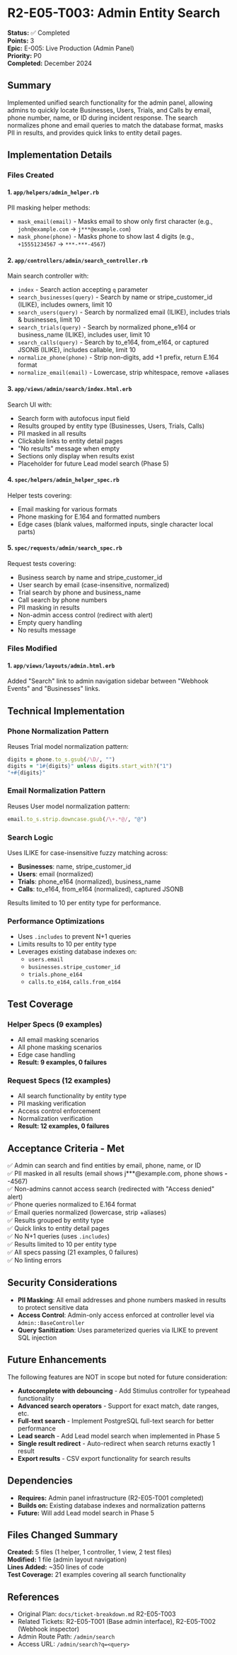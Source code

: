 # R2-E05-T003: Admin Entity Search

**Status:** ✅ Completed  
**Points:** 3  
**Epic:** E-005: Live Production (Admin Panel)  
**Priority:** P0  
**Completed:** December 2024

## Summary

Implemented unified search functionality for the admin panel, allowing admins to quickly locate Businesses, Users, Trials, and Calls by email, phone number, name, or ID during incident response. The search normalizes phone and email queries to match the database format, masks PII in results, and provides quick links to entity detail pages.

## Implementation Details

### Files Created

#### 1. `app/helpers/admin_helper.rb`
PII masking helper methods:
- `mask_email(email)` - Masks email to show only first character (e.g., `john@example.com` → `j***@example.com`)
- `mask_phone(phone)` - Masks phone to show last 4 digits (e.g., `+15551234567` → `***-***-4567`)

#### 2. `app/controllers/admin/search_controller.rb`
Main search controller with:
- `index` - Search action accepting `q` parameter
- `search_businesses(query)` - Search by name or stripe_customer_id (ILIKE), includes owners, limit 10
- `search_users(query)` - Search by normalized email (ILIKE), includes trials & businesses, limit 10
- `search_trials(query)` - Search by normalized phone_e164 or business_name (ILIKE), includes user, limit 10
- `search_calls(query)` - Search by to_e164, from_e164, or captured JSONB (ILIKE), includes callable, limit 10
- `normalize_phone(phone)` - Strip non-digits, add +1 prefix, return E.164 format
- `normalize_email(email)` - Lowercase, strip whitespace, remove +aliases

#### 3. `app/views/admin/search/index.html.erb`
Search UI with:
- Search form with autofocus input field
- Results grouped by entity type (Businesses, Users, Trials, Calls)
- PII masked in all results
- Clickable links to entity detail pages
- "No results" message when empty
- Sections only display when results exist
- Placeholder for future Lead model search (Phase 5)

#### 4. `spec/helpers/admin_helper_spec.rb`
Helper tests covering:
- Email masking for various formats
- Phone masking for E.164 and formatted numbers
- Edge cases (blank values, malformed inputs, single character local parts)

#### 5. `spec/requests/admin/search_spec.rb`
Request tests covering:
- Business search by name and stripe_customer_id
- User search by email (case-insensitive, normalized)
- Trial search by phone and business_name
- Call search by phone numbers
- PII masking in results
- Non-admin access control (redirect with alert)
- Empty query handling
- No results message

### Files Modified

#### 1. `app/views/layouts/admin.html.erb`
Added "Search" link to admin navigation sidebar between "Webhook Events" and "Businesses" links.

## Technical Implementation

### Phone Normalization Pattern

Reuses Trial model normalization pattern:
```ruby
digits = phone.to_s.gsub(/\D/, "")
digits = "1#{digits}" unless digits.start_with?("1")
"+#{digits}"
```

### Email Normalization Pattern

Reuses User model normalization pattern:
```ruby
email.to_s.strip.downcase.gsub(/\+.*@/, "@")
```

### Search Logic

Uses ILIKE for case-insensitive fuzzy matching across:
- **Businesses**: name, stripe_customer_id
- **Users**: email (normalized)
- **Trials**: phone_e164 (normalized), business_name
- **Calls**: to_e164, from_e164 (normalized), captured JSONB

Results limited to 10 per entity type for performance.

### Performance Optimizations

- Uses `.includes` to prevent N+1 queries
- Limits results to 10 per entity type
- Leverages existing database indexes on:
  - `users.email`
  - `businesses.stripe_customer_id`
  - `trials.phone_e164`
  - `calls.to_e164`, `calls.from_e164`

## Test Coverage

### Helper Specs (9 examples)
- All email masking scenarios
- All phone masking scenarios
- Edge case handling
- **Result: 9 examples, 0 failures**

### Request Specs (12 examples)
- All search functionality by entity type
- PII masking verification
- Access control enforcement
- Normalization verification
- **Result: 12 examples, 0 failures**

## Acceptance Criteria - Met

✅ Admin can search and find entities by email, phone, name, or ID  
✅ PII masked in all results (email shows j***@example.com, phone shows ***-***-4567)  
✅ Non-admins cannot access search (redirected with "Access denied" alert)  
✅ Phone queries normalized to E.164 format  
✅ Email queries normalized (lowercase, strip +aliases)  
✅ Results grouped by entity type  
✅ Quick links to entity detail pages  
✅ No N+1 queries (uses `.includes`)  
✅ Results limited to 10 per entity type  
✅ All specs passing (21 examples, 0 failures)  
✅ No linting errors  

## Security Considerations

- **PII Masking**: All email addresses and phone numbers masked in results to protect sensitive data
- **Access Control**: Admin-only access enforced at controller level via `Admin::BaseController`
- **Query Sanitization**: Uses parameterized queries via ILIKE to prevent SQL injection

## Future Enhancements

The following features are NOT in scope but noted for future consideration:

- **Autocomplete with debouncing** - Add Stimulus controller for typeahead functionality
- **Advanced search operators** - Support for exact match, date ranges, etc.
- **Full-text search** - Implement PostgreSQL full-text search for better performance
- **Lead search** - Add Lead model search when implemented in Phase 5
- **Single result redirect** - Auto-redirect when search returns exactly 1 result
- **Export results** - CSV export functionality for search results

## Dependencies

- **Requires:** Admin panel infrastructure (R2-E05-T001 completed)
- **Builds on:** Existing database indexes and normalization patterns
- **Future:** Will add Lead model search in Phase 5

## Files Changed Summary

**Created:** 5 files (1 helper, 1 controller, 1 view, 2 test files)  
**Modified:** 1 file (admin layout navigation)  
**Lines Added:** ~350 lines of code  
**Test Coverage:** 21 examples covering all search functionality  

## References

- Original Plan: `docs/ticket-breakdown.md` R2-E05-T003
- Related Tickets: R2-E05-T001 (Base admin interface), R2-E05-T002 (Webhook inspector)
- Admin Route Path: `/admin/search`
- Access URL: `/admin/search?q=<query>`


